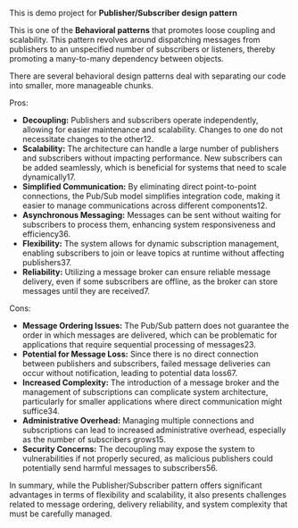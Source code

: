 This is demo project for **Publisher/Subscriber design pattern**

This is one of the **Behavioral patterns** that promotes loose coupling and scalability. This pattern revolves around dispatching messages from publishers to an unspecified number of subscribers or listeners, thereby promoting a many-to-many dependency between objects.

There are several behavioral design patterns deal with separating our code into smaller, more manageable chunks.

Pros:
* **Decoupling:** Publishers and subscribers operate independently, allowing for easier maintenance and scalability. Changes to one do not necessitate changes to the other12.
* **Scalability:** The architecture can handle a large number of publishers and subscribers without impacting performance. New subscribers can be added seamlessly, which is beneficial for systems that need to scale dynamically17.
* **Simplified Communication:** By eliminating direct point-to-point connections, the Pub/Sub model simplifies integration code, making it easier to manage communications across different components12.
* **Asynchronous Messaging:** Messages can be sent without waiting for subscribers to process them, enhancing system responsiveness and efficiency36.
* **Flexibility:** The system allows for dynamic subscription management, enabling subscribers to join or leave topics at runtime without affecting publishers37.
* **Reliability:** Utilizing a message broker can ensure reliable message delivery, even if some subscribers are offline, as the broker can store messages until they are received7.

Cons:
* **Message Ordering Issues:** The Pub/Sub pattern does not guarantee the order in which messages are delivered, which can be problematic for applications that require sequential processing of messages23.
* **Potential for Message Loss:** Since there is no direct connection between publishers and subscribers, failed message deliveries can occur without notification, leading to potential data loss67.
* **Increased Complexity:** The introduction of a message broker and the management of subscriptions can complicate system architecture, particularly for smaller applications where direct communication might suffice34.
* **Administrative Overhead:** Managing multiple connections and subscriptions can lead to increased administrative overhead, especially as the number of subscribers grows15.
* **Security Concerns:** The decoupling may expose the system to vulnerabilities if not properly secured, as malicious publishers could potentially send harmful messages to subscribers56.

In summary, while the Publisher/Subscriber pattern offers significant advantages in terms of flexibility and scalability, it also presents challenges related to message ordering, delivery reliability, and system complexity that must be carefully managed.
